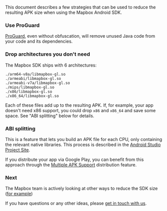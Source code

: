 This document describes a few strategies that can be used to reduce the resulting APK size when using the Mapbox Android SDK.

### Use ProGuard

[ProGuard](https://developer.android.com/studio/build/shrink-code.html), even without obfuscation, will remove unused Java code from your code and its dependencies.

### Drop architectures you don't need

The Mapbox SDK ships with 6 architectures:

```
./arm64-v8a/libmapbox-gl.so
./armeabi/libmapbox-gl.so
./armeabi-v7a/libmapbox-gl.so
./mips/libmapbox-gl.so
./x86/libmapbox-gl.so
./x86_64/libmapbox-gl.so
```

Each of these files add up to the resulting APK. If, for example, your app doesn't need x86 support, you could drop `x86` and `x86_64` and save some space. See "ABI splitting" below for details.

### ABI splitting

This is a feature that lets you build an APK file for each CPU, only containing the relevant native libraries. This process is described in the [Android Studio Project Site](http://tools.android.com/tech-docs/new-build-system/user-guide/apk-splits#TOC-ABIs-Splits).

If you distribute your app via Google Play, you can benefit from this approach through the [Multiple APK Support](https://developer.android.com/google/play/publishing/multiple-apks.html) distribution feature.

### Next

The Mapbox team is actively looking at other ways to reduce the SDK size ([for example](https://github.com/mapbox/mapbox-gl-native/issues/5656))

If you have questions or any other ideas, please [get in touch with us](https://github.com/mapbox/mapbox-gl-native/issues/new).
